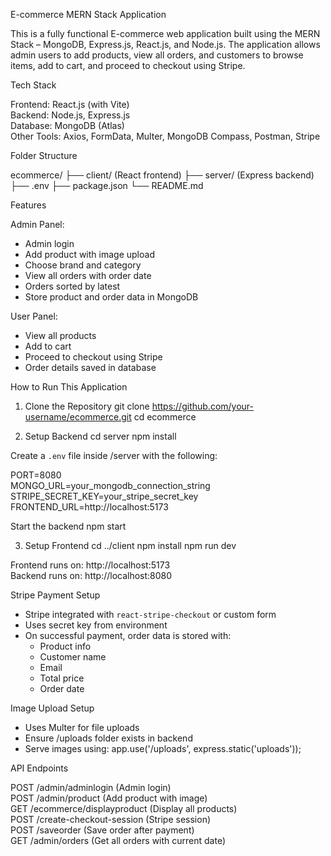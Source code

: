 E-commerce MERN Stack Application

This is a fully functional E-commerce web application built using the MERN Stack – MongoDB, Express.js, React.js, and Node.js. The application allows admin users to add products, view all orders, and customers to browse items, add to cart, and proceed to checkout using Stripe.

Tech Stack

Frontend: React.js (with Vite)  
Backend: Node.js, Express.js  
Database: MongoDB (Atlas)  
Other Tools: Axios, FormData, Multer, MongoDB Compass, Postman, Stripe

Folder Structure

ecommerce/
├── client/ (React frontend)
├── server/ (Express backend)
├── .env
├── package.json
└── README.md

Features

Admin Panel:
- Admin login
- Add product with image upload
- Choose brand and category
- View all orders with order date
- Orders sorted by latest
- Store product and order data in MongoDB

User Panel:
- View all products
- Add to cart
- Proceed to checkout using Stripe
- Order details saved in database

How to Run This Application

1. Clone the Repository
git clone https://github.com/your-username/ecommerce.git
cd ecommerce

2. Setup Backend
cd server
npm install

Create a `.env` file inside /server with the following:

PORT=8080  
MONGO_URL=your_mongodb_connection_string  
STRIPE_SECRET_KEY=your_stripe_secret_key  
FRONTEND_URL=http://localhost:5173

Start the backend
npm start

3. Setup Frontend
cd ../client
npm install
npm run dev

Frontend runs on: http://localhost:5173  
Backend runs on: http://localhost:8080

Stripe Payment Setup

- Stripe integrated with `react-stripe-checkout` or custom form
- Uses secret key from environment
- On successful payment, order data is stored with:
  - Product info
  - Customer name
  - Email
  - Total price
  - Order date

Image Upload Setup

- Uses Multer for file uploads
- Ensure /uploads folder exists in backend
- Serve images using:
  app.use('/uploads', express.static('uploads'));

API Endpoints

POST    /admin/adminlogin           (Admin login)  
POST    /admin/product              (Add product with image)  
GET     /ecommerce/displayproduct   (Display all products)  
POST    /create-checkout-session    (Stripe session)  
POST    /saveorder                  (Save order after payment)  
GET     /admin/orders               (Get all orders with current date)


